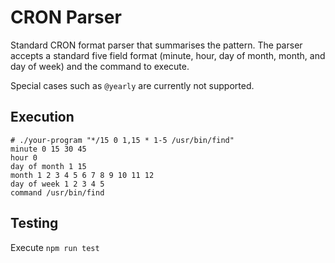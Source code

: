 # CRON Parser
Standard CRON format parser that summarises the pattern. The parser accepts a standard five field format (minute, hour, day of month, month, and day of week) and the command to execute.

Special cases such as `@yearly` are currently not supported.

## Execution
```
# ./your-program "*/15 0 1,15 * 1-5 /usr/bin/find"
minute 0 15 30 45
hour 0
day of month 1 15
month 1 2 3 4 5 6 7 8 9 10 11 12
day of week 1 2 3 4 5
command /usr/bin/find
```

## Testing
Execute `npm run test`